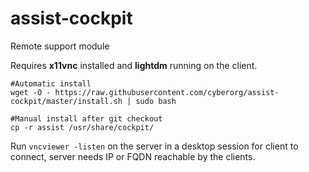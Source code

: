 # assist-cockpit
Remote support module

Requires <strong>x11vnc</strong> installed and <strong>lightdm</strong> running on the client.

```console
#Automatic install
wget -O - https://raw.githubusercontent.com/cyberorg/assist-cockpit/master/install.sh | sudo bash

#Manual install after git checkout
cp -r assist /usr/share/cockpit/
```

Run `vncviewer -listen` on the server in a desktop session for client to connect, server needs IP or FQDN reachable by the clients.
